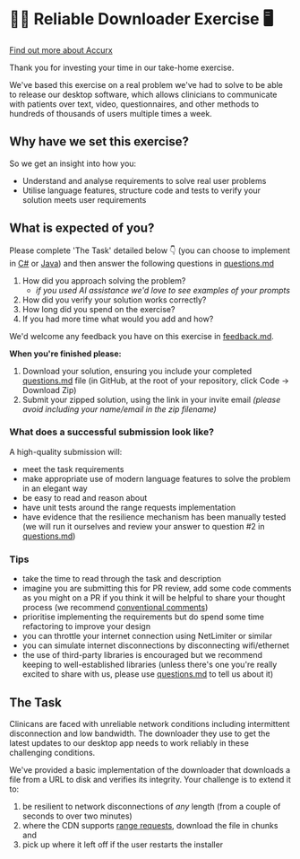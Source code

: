 # 👩‍⚕️ Reliable Downloader Exercise 🖥️

[Find out more about Accurx](https://www.accurx.com/careers)

Thank you for investing your time in our take-home exercise.

We've based this exercise on a real problem we've had to solve to be able to release our desktop software, which allows clinicians to communicate with patients over text, video, questionnaires, and other methods to hundreds of thousands of users multiple times a week.

## Why have we set this exercise?

So we get an insight into how you:

- Understand and analyse requirements to solve real user problems
- Utilise language features, structure code and tests to verify your solution meets user requirements

## What is expected of you?

 Please complete 'The Task' detailed below 👇 (you can choose to implement in [C#](./dot-net/ReliableDownloader.sln) or [Java](./java/)) and then answer the following questions in [questions.md](./questions.md)

1. How did you approach solving the problem?
   - _if you used AI assistance we'd love to see examples of your prompts_
2. How did you verify your solution works correctly?
3. How long did you spend on the exercise?
4. If you had more time what would you add and how?

We'd welcome any feedback you have on this exercise in [feedback.md](./feedback.md).

**When you're finished please:**

1. Download your solution, ensuring you include your completed [questions.md](./questions.md) file (in GitHub, at the root of your repository, click Code -> Download Zip)
2. Submit your zipped solution, using the link in your invite email
_(please avoid including your name/email in the zip filename)_

### What does a successful submission look like?

A high-quality submission will:

- meet the task requirements
- make appropriate use of modern language features to solve the problem in an elegant way
- be easy to read and reason about
- have unit tests around the range requests implementation
- have evidence that the resilience mechanism has been manually tested (we will run it ourselves and review your answer to question #2 in [questions.md](./questions.md))

### Tips

- take the time to read through the task and description
- imagine you are submitting this for PR review, add some code comments as you might on a PR if you think it will be helpful to share your thought process (we recommend [conventional comments](https://conventionalcomments.org/))
- prioritise implementing the requirements but do spend some time refactoring to improve your design
- you can throttle your internet connection using NetLimiter or similar
- you can simulate internet disconnections by disconnecting wifi/ethernet
- the use of third-party libraries is encouraged but we recommend keeping to well-established libraries (unless there's one you're really excited to share with us, please use [questions.md](./questions.md) to tell us about it)

## The Task

Clinicans are faced with unreliable network conditions including intermittent disconnection and low bandwidth.  The downloader they use to get the latest updates to our desktop app needs to work reliably in these challenging conditions.

We've provided a basic implementation of the downloader that downloads a file from a URL to disk and verifies its integrity.  Your challenge is to extend it to:

1. be resilient to network disconnections of _any_ length (from a couple of seconds to over two minutes)
2. where the CDN supports [range requests](https://developer.mozilla.org/en-US/docs/Web/HTTP/Headers/Accept-Ranges), download the file in chunks and
3. pick up where it left off if the user restarts the installer
